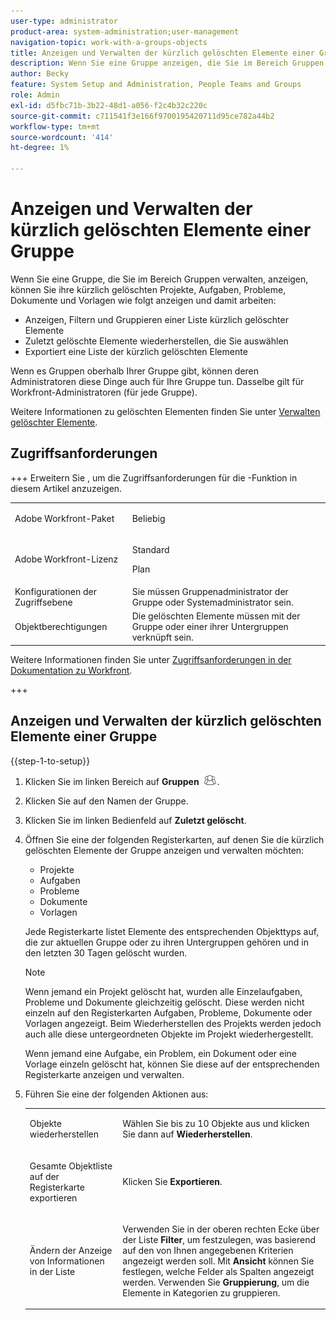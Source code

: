 ```yaml
---
user-type: administrator
product-area: system-administration;user-management
navigation-topic: work-with-a-groups-objects
title: Anzeigen und Verwalten der kürzlich gelöschten Elemente einer Gruppe
description: Wenn Sie eine Gruppe anzeigen, die Sie im Bereich Gruppen verwalten, können Sie ihre kürzlich gelöschten Arbeitselemente, Dokumente und Vorlagen anzeigen, filtern, wiederherstellen und exportieren.
author: Becky
feature: System Setup and Administration, People Teams and Groups
role: Admin
exl-id: d5fbc71b-3b22-48d1-a056-f2c4b32c220c
source-git-commit: c711541f3e166f9700195420711d95ce782a44b2
workflow-type: tm+mt
source-wordcount: '414'
ht-degree: 1%

---
```


# Anzeigen und Verwalten der kürzlich gelöschten Elemente einer Gruppe

Wenn Sie eine Gruppe, die Sie im Bereich Gruppen verwalten, anzeigen, können Sie ihre kürzlich gelöschten Projekte, Aufgaben, Probleme, Dokumente und Vorlagen wie folgt anzeigen und damit arbeiten:

* Anzeigen, Filtern und Gruppieren einer Liste kürzlich gelöschter Elemente
* Zuletzt gelöschte Elemente wiederherstellen, die Sie auswählen
* Exportiert eine Liste der kürzlich gelöschten Elemente

Wenn es Gruppen oberhalb Ihrer Gruppe gibt, können deren Administratoren diese Dinge auch für Ihre Gruppe tun. Dasselbe gilt für Workfront-Administratoren (für jede Gruppe).

Weitere Informationen zu gelöschten Elementen finden Sie unter [Verwalten gelöschter Elemente](../../../administration-and-setup/manage-workfront/manage-deleted-items/manage-deleted-items.md).

## Zugriffsanforderungen

+++ Erweitern Sie , um die Zugriffsanforderungen für die -Funktion in diesem Artikel anzuzeigen.

<table style="table-layout:auto"> 
 <col> 
 <col> 
 <tbody> 
  <tr> 
   <td>Adobe Workfront-Paket</td> 
   <td><p>Beliebig</p></td> 
  </tr> 
  <tr> 
   <td>Adobe Workfront-Lizenz</td> 
   <td><p>Standard</p>
       <p>Plan</p></td>
  </tr> 
  <tr>
   <td>Konfigurationen der Zugriffsebene</td> 
   <td>Sie müssen Gruppenadministrator der Gruppe oder Systemadministrator sein.</td>
  </tr>
  <tr> 
   <td>Objektberechtigungen</td>
   <td>Die gelöschten Elemente müssen mit der Gruppe oder einer ihrer Untergruppen verknüpft sein.</td> 
  </tr> 
 </tbody> 
</table>

Weitere Informationen finden Sie unter [Zugriffsanforderungen in der Dokumentation zu Workfront](/help/quicksilver/administration-and-setup/add-users/access-levels-and-object-permissions/access-level-requirements-in-documentation.md).

+++

## Anzeigen und Verwalten der kürzlich gelöschten Elemente einer Gruppe

{{step-1-to-setup}}

1. Klicken Sie im linken Bereich auf **Gruppen** ![Gruppen](assets/groups-icon.png).

1. Klicken Sie auf den Namen der Gruppe.
1. Klicken Sie im linken Bedienfeld auf **Zuletzt gelöscht**.
1. Öffnen Sie eine der folgenden Registerkarten, auf denen Sie die kürzlich gelöschten Elemente der Gruppe anzeigen und verwalten möchten:

   * Projekte
   * Aufgaben
   * Probleme
   * Dokumente
   * Vorlagen

   Jede Registerkarte listet Elemente des entsprechenden Objekttyps auf, die zur aktuellen Gruppe oder zu ihren Untergruppen gehören und in den letzten 30 Tagen gelöscht wurden.

   >[!NOTE]
   >
   >Wenn jemand ein Projekt gelöscht hat, wurden alle Einzelaufgaben, Probleme und Dokumente gleichzeitig gelöscht. Diese werden nicht einzeln auf den Registerkarten Aufgaben, Probleme, Dokumente oder Vorlagen angezeigt. Beim Wiederherstellen des Projekts werden jedoch auch alle diese untergeordneten Objekte im Projekt wiederhergestellt.
   >
   >
   >Wenn jemand eine Aufgabe, ein Problem, ein Dokument oder eine Vorlage einzeln gelöscht hat, können Sie diese auf der entsprechenden Registerkarte anzeigen und verwalten.

1. Führen Sie eine der folgenden Aktionen aus:

   <table style="table-layout:auto"> 
    <col> 
    <col> 
    <tbody> 
     <tr> 
      <td role="rowheader"> <p>Objekte wiederherstellen</p> </td> 
      <td> <p>Wählen Sie bis zu 10 Objekte aus und klicken Sie dann auf <strong>Wiederherstellen</strong>.</p> </td> 
     </tr> 
     <tr> 
      <td role="rowheader"> <p>Gesamte Objektliste auf der Registerkarte exportieren</p> </td> 
      <td> <p>Klicken Sie <strong>Exportieren</strong>.</p> </td> 
     </tr> 
     <tr data-mc-conditions=""> 
      <td role="rowheader"> <p>Ändern der Anzeige von Informationen in der Liste</p> </td> 
      <td> <p>Verwenden Sie in der oberen rechten Ecke über der Liste <strong>Filter</strong>, um festzulegen, was basierend auf den von Ihnen angegebenen Kriterien angezeigt werden soll. Mit <strong>Ansicht</strong> können Sie festlegen, welche Felder als Spalten angezeigt werden. Verwenden Sie <strong>Gruppierung</strong>, um die Elemente in Kategorien zu gruppieren.</p> </td> 
     </tr> 
    </tbody> 
   </table>
